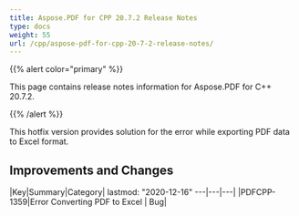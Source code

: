 ```yaml
---
title: Aspose.PDF for CPP 20.7.2 Release Notes
type: docs
weight: 55
url: /cpp/aspose-pdf-for-cpp-20-7-2-release-notes/
---
```


{{% alert color="primary" %}}

This page contains release notes information for Aspose.PDF for C++ 20.7.2.

{{% /alert %}}

This hotfix version provides solution for the error while exporting PDF data to Excel format.

## **Improvements and Changes**
|Key|Summary|Category|
lastmod: "2020-12-16"
---|---|---|
|PDFCPP-1359|Error Converting PDF to Excel | Bug|
